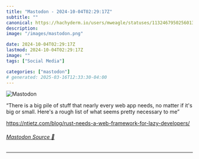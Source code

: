 ```yaml
---
title: "Mastodon - 2024-10-04T02:29:17Z"
subtitle: ""
canonical: https://hachyderm.io/users/mweagle/statuses/113246795025601307
description:
image: "/images/mastodon.png"

date: 2024-10-04T02:29:17Z
lastmod: 2024-10-04T02:29:17Z
image: ""
tags: ["Social Media"]

categories: ["mastodon"]
# generated: 2025-03-16T12:33:30-04:00
---
```

![Mastodon](/images/mastodon.png)

<p>“There is a big pile of stuff that nearly every web app needs, no matter if it&#39;s big or small. Here&#39;s a rough list of what seems pretty necessary to me”</p><p><a href="https://ntietz.com/blog/rust-needs-a-web-framework-for-lazy-developers/" target="_blank" rel="nofollow noopener noreferrer" translate="no"><span class="invisible">https://</span><span class="ellipsis">ntietz.com/blog/rust-needs-a-w</span><span class="invisible">eb-framework-for-lazy-developers/</span></a></p>


###### [Mastodon Source 🐘](https://hachyderm.io/@mweagle/113246795025601307)

___
